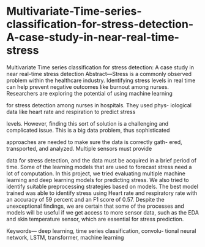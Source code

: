 # Multivariate-Time-series-classification-for-stress-detection-A-case-study-in-near-real-time-stress
Multivariate Time series classification for stress detection: A case study in near real-time stress detection
Abstract—Stress is a commonly observed problem within the
healthcare industry. Identifying stress levels in real time can
help prevent negative outcomes like burnout among nurses.
Researchers are exploring the potential of using machine learning

for stress detection among nurses in hospitals. They used phys-
iological data like heart rate and respiration to predict stress

levels. However, finding this sort of solution is a challenging and
complicated issue. This is a big data problem, thus sophisticated

approaches are needed to make sure the data is correctly gath-
ered, transported, and analyzed. Multiple sensors must provide

data for stress detection, and the data must be acquired in a
brief period of time. Some of the learning models that are used
to forecast stress need a lot of computation. In this project, we
tried evaluating multiple machine learning and deep learning
models for predicting stress. We also tried to identify suitable
preprocessing strategies based on models. The best model trained
was able to identify stress using Heart rate and respiratory
rate with an accuracy of 59 percent and an F1 score of 0.57.
Despite the unexceptional findings, we are certain that some of
the processes and models will be useful if we get access to more
sensor data, such as the EDA and skin temperature sensor, which
are essential for stress prediction.

Keywords— deep learning, time series classification, convolu-
tional neural network, LSTM, transformer, machine learning
